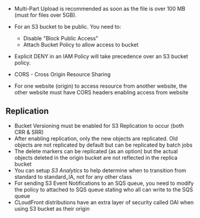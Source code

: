 * Multi-Part Upload is recommended as soon as the file is over 100 MB (must for files over 5GB).

* For an S3 bucket to be public. You need to:
    * Disable "Block Public Access"
    * Attach Bucket Policy to allow access to bucket
* Explicit DENY in an IAM Policy will take precedence over an S3 bucket policy.
* CORS - Cross Origin Resource Sharing
* For one website (origin) to access resource from another website, the other website must have CORS headers enabling access from website
## Replication
* Bucket Versioning must be enabled for S3 Replication to occur (both CRR & SRR)
* After enabling replication, only the new objects are replicated. Old objects are not replicated by default but can be replicated by batch jobs
* The delete markers can be replicated (as an option) but the actual objects deleted in the origin bucket are not reflected in the replica bucket
* You can setup _S3 Analytics_ to help determine when to transition from standard to standard_IA, not for any other class
* For sending S3 Event Notifications to an SQS queue, you need to modify the policy to attached to SQS queue stating who all can write to the SQS queue
* CLoudFront distributions have an extra layer of security called OAI when using S3 bucket as their origin 